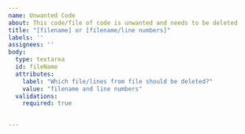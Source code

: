 ```yaml
---
name: Unwanted Code
about: This code/file of code is unwanted and needs to be deleted
title: "[filename] or [filename/line numbers]"
labels: ''
assignees: ''
body:
  type: textarea
  id: fileName
  attributes:
    label: "Which file/lines from file should be deleted?"
    value: "filename and line numbers"
  validations:
    required: true
      

---
```



